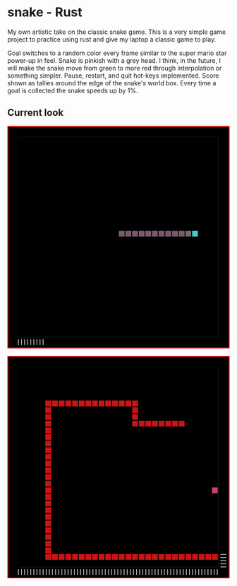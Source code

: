 # snake - Rust

My own artistic take on the classic snake game.
This is a very simple game project to practice using rust and give my laptop a classic game to play.

Goal switches to a random color every frame similar to the super mario star power-up in feel. Snake is pinkish with a grey head.
I think, in the future, I will make the snake move from green to more red through interpolation or something simpler. 
Pause, restart, and quit hot-keys implemented. Score shown as tallies around the edge of the snake's world box. Every time
a goal is collected the snake speeds up by 1%.

## Current look

![Current look of the game.](./screenshots/Current.png)

![Current look when dead.](./screenshots/Current2.png)
